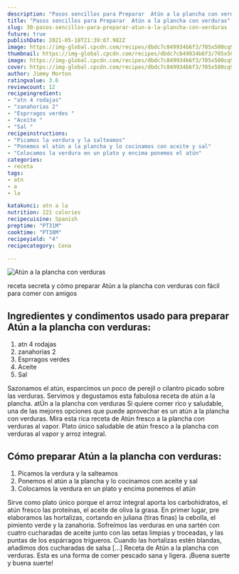 ```yaml
---
description: "Pasos sencillos para Preparar  Atún a la plancha con verduras"
title: "Pasos sencillos para Preparar  Atún a la plancha con verduras"
slug: 30-pasos-sencillos-para-preparar-atun-a-la-plancha-con-verduras
future: true
publishDate: 2021-05-18T21:39:07.982Z
image: https://img-global.cpcdn.com/recipes/dbdc7c849934b6f3/705x500cq90/atun-a-la-plancha-con-verduras-foto-principal.jpg
thumbnail: https://img-global.cpcdn.com/recipes/dbdc7c849934b6f3/705x500cq90/atun-a-la-plancha-con-verduras-foto-principal.jpg
image: https://img-global.cpcdn.com/recipes/dbdc7c849934b6f3/705x500cq90/atun-a-la-plancha-con-verduras-foto-principal.jpg
cover: https://img-global.cpcdn.com/recipes/dbdc7c849934b6f3/705x500cq90/atun-a-la-plancha-con-verduras-foto-principal.jpg
author: Jimmy Morton
ratingvalue: 3.6
reviewcount: 12
recipeingredient:
- "atn 4 rodajas"
- "zanahorias 2"
- "Esprragos verdes "
- "Aceite "
- "Sal "
recipeinstructions:
- "Picamos la verdura y la salteamos"
- "Ponemos el atún a la plancha y lo cocinamos con aceite y sal"
- "Colocamos la verdura en un plato y encima ponemos el atún"
categories:
- receta
tags:
- atn
- a
- la

katakunci: atn a la 
nutrition: 221 calories
recipecuisine: Spanish
preptime: "PT31M"
cooktime: "PT38M"
recipeyield: "4"
recipecategory: Cena

---
```



![Atún a la plancha con verduras](https://img-global.cpcdn.com/recipes/dbdc7c849934b6f3/705x500cq90/atun-a-la-plancha-con-verduras-foto-principal.jpg)

receta secreta y cómo preparar Atún a la plancha con verduras con fácil para comer con amigos

<!--inarticleads1-->

## Ingredientes y condimentos usado para preparar Atún a la plancha con verduras:

1. atn 4 rodajas
1. zanahorias 2
1. Esprragos verdes 
1. Aceite 
1. Sal 

Sazonamos el atún, esparcimos un poco de perejil o cilantro picado sobre las verduras. Servimos y degustamos esta fabulosa receta de atún a la plancha. atÚn a la plancha con verduras Si quiere comer rico y saludable, una de las mejores opciones que puede aprovechar es un atún a la plancha con verduras. Mira esta rica receta de Atún fresco a la plancha con verduras al vapor. Plato único saludable de atún fresco a la plancha con verduras al vapor y arroz integral. 

<!--inarticleads2-->

## Cómo preparar Atún a la plancha con verduras:

1. Picamos la verdura y la salteamos
1. Ponemos el atún a la plancha y lo cocinamos con aceite y sal
1. Colocamos la verdura en un plato y encima ponemos el atún


Sirve como plato único porque el arroz integral aporta los carbohidratos, el atún fresco las proteínas, el aceite de oliva la grasa. En primer lugar, pre elaboramos las hortalizas, cortando en juliana (tiras finas) la cebolla, el pimiento verde y la zanahoria. Sofreímos las verduras en una sartén con cuatro cucharadas de aceite junto con las setas limpias y troceadas, y las puntas de los espárragos trigueros. Cuando las hortalizas estén blandas, añadimos dos cucharadas de salsa […] Receta de Atún a la plancha con verduras. Esta es una forma de comer pescado sana y ligera. 
¡Buena suerte y buena suerte!

